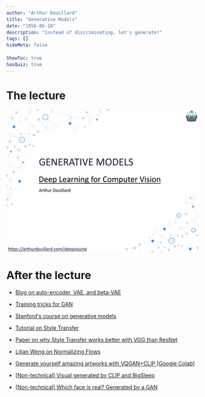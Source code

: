 ```yaml
---
author: "Arthur Douillard"
title: "Generative Models"
date: "1956-06-18"
description: "Instead of discriminating, let's generate!"
tags: []
hideMeta: false

ShowToc: true
hasQuiz: true
---
```


# The lecture

[![Front slide of the course](front.png)](/05_generative.pdf)


# After the lecture

- [Blog on auto-encoder, VAE, and beta-VAE](https://lilianweng.github.io/lil-log/2018/08/12/from-autoencoder-to-beta-vae.html)
- [Training tricks for GAN](https://beckham.nz/2021/06/28/training-gans.html)
- [Stanford's course on generative models](https://deepgenerativemodels.github.io)

- [Tutorial on Style Transfer](https://pytorch.org/tutorials/advanced/neural_style_tutorial.html)
- [Paper on why Style Transfer works better with VGG than ResNet](https://arxiv.org/abs/2104.05623)

- [Lilian Weng on Normalizing Flows](https://lilianweng.github.io/lil-log/2018/10/13/flow-based-deep-generative-models.html)

- [Generate yourself amazing artworks with VQGAN+CLIP [Google Colab]](https://colab.research.google.com/drive/1Foi0mCSE6NrW9oI3Fhni7158Krz4ZXdH)
- [[Non-technical] Visual generated by CLIP and BigSleep](https://ml.berkeley.edu/blog/posts/clip-art/)
- [[Non-technical] Which face is real? Generated by a GAN](https://www.whichfaceisreal.com/)
